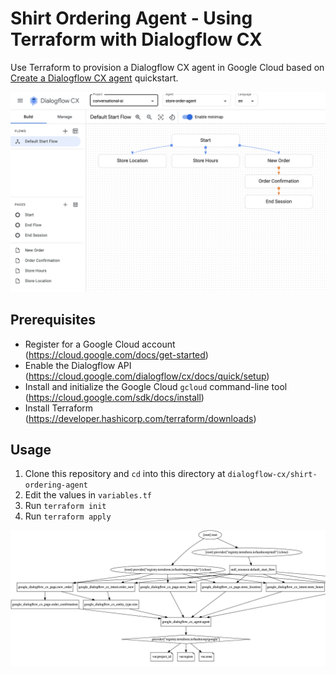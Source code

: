 # Shirt Ordering Agent - Using Terraform with Dialogflow CX

Use Terraform to provision a Dialogflow CX agent in Google Cloud based on
[Create a Dialogflow CX
agent](https://cloud.google.com/dialogflow/cx/docs/quick/build-agent)
quickstart.

![Dialogflow CX Shirt Ordering Agent](images/store-order-agent.png)

## Prerequisites

* Register for a Google Cloud account (<https://cloud.google.com/docs/get-started>)
* Enable the Dialogflow API (<https://cloud.google.com/dialogflow/cx/docs/quick/setup>)
* Install and initialize the Google Cloud `gcloud` command-line tool (<https://cloud.google.com/sdk/docs/install>)
* Install Terraform (<https://developer.hashicorp.com/terraform/downloads>)

## Usage

1. Clone this repository and `cd` into this directory at `dialogflow-cx/shirt-ordering-agent`
1. Edit the values in `variables.tf`
1. Run `terraform init`
1. Run `terraform apply`

![Terraform Graph of Dialogflow CX Agent](images/order-agent-graph.png)
